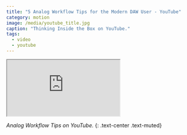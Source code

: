 ```yaml
---
title: "5 Analog Workflow Tips for the Modern DAW User - YouTube"
category: motion
image: /media/youtube_title.jpg
caption: "Thinking Inside the Box on YouTube."
tags:
  - video
  - youtube
---
```


<div class="embed-responsive embed-responsive-16by9">
	<iframe class="embed-responsive-item" src="https://www.youtube.com/embed/lCnzOn7G7I4"></iframe>
</div>

_Analog Workflow Tips on YouTube._
{: .text-center .text-muted}
